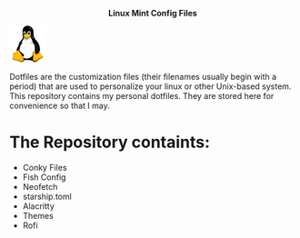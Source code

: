 <p align="center">
<strong> Linux Mint Config Files </strong>
</p>

![Linux Icon](https://github.com/Nerrors/Linux-Config-Files/blob/main/res/Linux%20Icon.png)

Dotfiles are the customization files (their filenames usually begin with a period) that are used to personalize your linux or other Unix-based system. This repository contains my personal dotfiles. They are stored here for convenience so that I may.

# The Repository containts:

- Conky Files
- Fish Config
- Neofetch
- starship.toml
- Alacritty
- Themes
- Rofi


